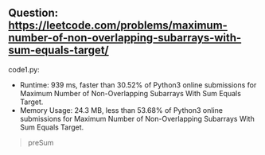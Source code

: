 ## Question: https://leetcode.com/problems/maximum-number-of-non-overlapping-subarrays-with-sum-equals-target/

code1.py:
* Runtime: 939 ms, faster than 30.52% of Python3 online submissions for Maximum Number of Non-Overlapping Subarrays With Sum Equals Target.
* Memory Usage: 24.3 MB, less than 53.68% of Python3 online submissions for Maximum Number of Non-Overlapping Subarrays With Sum Equals Target.
> preSum